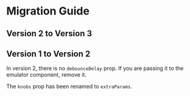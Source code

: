 # Migration Guide

## Version 2 to Version 3

[//]: # (TODO)

## Version 1 to Version 2

In version 2, there is no `debounceDelay` prop. If you are passing it to the emulator component, remove it.

The `knobs` prop has been renamed to `extraParams`.
